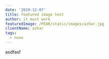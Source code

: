 ```yaml
---
date: '2019-12-07'
title: featured image test
author: it must work
featuredImage: /PEAR/static/images/azhar.jpg
clientName: azhar
tags:
  - none
---
```

asdfasf
